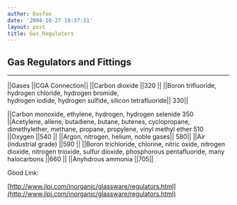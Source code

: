 ```yaml
---
author: Dasfoo
date: '2004-10-27 19:37:31'
layout: post
title: Gas_Regulators
---
```


## Gas Regulators and Fittings
----

||Gases ||CGA Connection||
||Carbon dioxide ||320 ||
||Boron trifluoride, hydrogen chloride, hydrogen bromide,<br>
  hydrogen iodide, hydrogen sulfide, silicon tetrafluoride||  330||

||Carbon monoxide, ethylene, hydrogen, hydrogen selenide 350 
||Acetylene, allene, butadiene, butane, butenes, cyclopropane, dimethylether, methane, propane, propylene, vinyl methyl ether 510 
||Oxygen ||540 ||
||Argon, nitrogen, helium, noble gases|| 580|| 
||Air (industrial grade) ||590 ||
||Boron trichloride, chlorine, nitric oxide, nitrogen dioxide, nitrogen trioxide, sulfur dioxide, phosphorous pentafluoride, many halocarbons ||660 ||
||Anyhdrous ammonia ||705|| 


Good Link:

[http://www.ilpi.com/inorganic/glassware/regulators.html](http://www.ilpi.com/inorganic/glassware/regulators.html)

